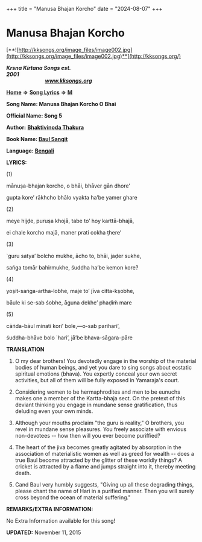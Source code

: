 +++
title = "Manusa Bhajan Korcho"
date = "2024-08-07"
+++

# Manusa Bhajan Korcho
[**![http://kksongs.org/image_files/image002.jpg](http://kksongs.org/image_files/image002.jpg)**](http://kksongs.org/)

**_Krsna Kirtana Songs est. 2001_**                                                                                                                                                 **_www.kksongs.org_**

**[Home](http://kksongs.org/)** **⇒** **[Song Lyrics](http://kksongs.org/lyrics.html)** **⇒** **[M](http://kksongs.org/songs/song_m.html)**

**Song Name: Manusa Bhajan Korcho O Bhai**

**Official Name: Song 5**

**Author:** [**Bhaktivinoda Thakura**](http://kksongs.org/authors/list/bhaktivinoda.html)

**Book Name: [Baul Sangit](http://kksongs.org/authors/literature/baulsangit.html)**

**Language: [Bengali](http://kksongs.org/language/list/bengali.html)**

**LYRICS:**

(1)

mānuṣa-bhajan korcho, o bhāi, bhāver gān dhore’

gupta kore’ rākhcho bhālo vyakta ha’be yamer ghare

(2)

meye hijḍe, puruṣa khojā, tabe to’ hoy karttā-bhajā,

ei chale korcho majā, maner prati cokha ṭhere’

(3)

\`guru satya’ bolcho mukhe, ācho to, bhāi, jaḍer sukhe,

sańga tomār bahirmukhe, śuddha ha’be kemon kore?

(4)

yoṣit-sańga-artha-lobhe, maje to’ jīva citta-kṣobhe,

bāule ki se-sab śobhe, āguna dekhe’ phaḍiḿ mare

(5)

cāńda-bāul minati kori’ bole,—o-sab parihari’,

śuddha-bhāve bolo \`hari’, jā’be bhava-sāgara-pāre

**TRANSLATION**

1) O my dear brothers! You devotedly engage in the worship of the material bodies of human beings, and yet you dare to sing songs about ecstatic spiritual emotions (bhava). You expertly conceal your own secret activities, but all of them will be fully exposed in Yamaraja's court.

2) Considering women to be hermaphrodites and men to be eunuchs makes one a member of the Kartta-bhaja sect. On the pretext of this deviant thinking you engage in mundane sense gratification, thus deluding even your own minds.

3) Although your mouths proclaim "the guru is reality," O brothers, you revel in mundane sense pleasures. You freely associate with envious non-devotees -- how then will you ever become puriffied?

4) The heart of the jiva becomes greatly agitated by absorption in the association of materialistic women as well as greed for wealth -- does a true Baul become attracted by the glitter of these worldly things? A cricket is attracted by a flame and jumps straight into it, thereby meeting death.

5) Cand Baul very humbly suggests, "Giving up all these degrading things, please chant the name of Hari in a purified manner. Then you will surely cross beyond the ocean of material suffering."

**REMARKS/EXTRA INFORMATION:**

No Extra Information available for this song!

**UPDATED:** November 11, 2015